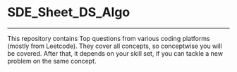 # SDE_Sheet_DS_Algo
<hr>
This repository contains Top questions from various coding platforms (mostly from Leetcode). They cover all concepts, so conceptwise you will be covered. After that, it depends on your skill set, if you can tackle a new problem on the same concept.
